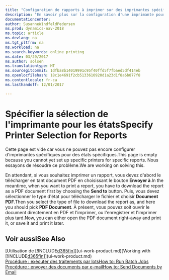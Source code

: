 ```yaml
---
title: "Configuration de rapports à imprimer sur des imprimantes spécifiques"
description: "En savoir plus sur la configuration d'une imprimante pour un rapport et l'utilisation de la fenêtre Sélections d'imprimantes."
documentationcenter: 
author: SusanneWindfeldPedersen
ms.prod: dynamics-nav-2018
ms.topic: article
ms.devlang: na
ms.tgt_pltfrm: na
ms.workload: na
ms.search.keywords: online printing
ms.date: 03/29/2017
ms.author: solsen
ms.translationtype: HT
ms.sourcegitcommit: 1dfba8b14019991c95f40ffd5f7fbaed5df414eb
ms.openlocfilehash: 18c1e4691f2cb5133610920d1a23d1f8a6b877f8
ms.contentlocale: fr-ca
ms.lasthandoff: 12/01/2017

---
```

# <a name="specify-printer-selection-for-reports"></a><span data-ttu-id="32a0c-103">Spécifier la sélection de l'imprimante pour les états</span><span class="sxs-lookup"><span data-stu-id="32a0c-103">Specify Printer Selection for Reports</span></span>
<span data-ttu-id="32a0c-104">Cette page est vide car vous ne pouvez pas encore configurer d'imprimantes spécifiques pour des états spécifiques.</span><span class="sxs-lookup"><span data-stu-id="32a0c-104">This page is empty because you cannot yet set up specific printers for specific reports.</span></span> <span data-ttu-id="32a0c-105">Nous essayons de résoudre ce problème.</span><span class="sxs-lookup"><span data-stu-id="32a0c-105">We are working on solving this.</span></span>

<span data-ttu-id="32a0c-106">En attendant, si vous souhaitez imprimer un rapport, vous devez d'abord le télécharger en tant document PDF en choisissant le bouton **Envoyer à**.</span><span class="sxs-lookup"><span data-stu-id="32a0c-106">In the meantime, when you want to print a report, you have to download the report as a PDF document first by choosing the **Send to** button.</span></span> <span data-ttu-id="32a0c-107">Puis, vous devez sélectionner le type d'état pour télécharger le fichier et choisir **Document PDF**.</span><span class="sxs-lookup"><span data-stu-id="32a0c-107">Then you select the type of file to download the report as, and here you should pick **PDF Document**.</span></span> <span data-ttu-id="32a0c-108">À présent, vous pouvez soit ouvrir le document directement en PDF et l'imprimer, ou l'enregistrer et l'imprimer plus tard.</span><span class="sxs-lookup"><span data-stu-id="32a0c-108">Now, you can either open the PDF document right-away and print it, or save it and print it later.</span></span>

<!--

You can set up reports so that they must be printed on a specific printer. The following are some uses of printer selection:

- You can print reports on special company letterhead.
- You can print reports on different paper sizes.
- You can print reports on the default printer of a specified employee.

You use the **Printer Selections** window to set different values to obtain different output. If you set a specific printer selection, then it takes precedence over a more general printer selection. For example, you can set a printer selection that has values in the **User ID**, **Report ID**, and **Printer Name** fields. This printer selection takes precedence over a printer selection that has blank entries in the **User ID** or **Report ID** fields.

The following table describes the combination of values to specify when you set up printer selections for a report.

|To                                                 |Set the following values                                             |
|---------------------------------------------------|---------------------------------------------------------------------|
|Print a report to a specific printer for all users |Specify values in the **Report ID** and **Printer Name** fields and leave the **User ID** field blank.|
|Print all reports to a specific printer for a specific user|Specify values in the **User ID** and **Printer Name** fields and leave the **Report ID** field blank.|
|Set the default printer for all reports|Specify a value in the **Printer Name** field and leave the **User ID** and **Report ID** fields blank.|
|Print a specific report to the user’s default printer|Specify a value in the **Report ID** field and leave the **Printer Name** and **User ID** fields blank.|
|Print a specific report to a specific printer for a specific user|Specify values in all three fields.|
-->

## <a name="see-also"></a><span data-ttu-id="32a0c-109">Voir aussi</span><span class="sxs-lookup"><span data-stu-id="32a0c-109">See Also</span></span>
<span data-ttu-id="32a0c-110">[Utilisation de [!INCLUDE[d365fin](includes/d365fin_md.md)]](ui-work-product.md)</span><span class="sxs-lookup"><span data-stu-id="32a0c-110">[Working with [!INCLUDE[d365fin](includes/d365fin_md.md)]](ui-work-product.md)</span></span>  
[<span data-ttu-id="32a0c-111">Procédure : exécuter des traitements par lots</span><span class="sxs-lookup"><span data-stu-id="32a0c-111">How to: Run Batch Jobs</span></span>](ui-how-run-batch-jobs.md)  
[<span data-ttu-id="32a0c-112">Procédure : envoyer des documents par e-mail</span><span class="sxs-lookup"><span data-stu-id="32a0c-112">How to: Send Documents by Email</span></span>](ui-how-send-documents-email.md)  

